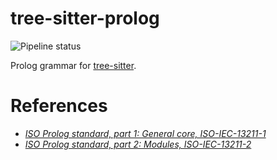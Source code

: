 # tree-sitter-prolog

![Pipeline status](https://ci.codeberg.org/api/badges/13456/status.svg)

Prolog grammar for [tree-sitter](https://github.com/tree-sitter/tree-sitter).

# References

- [_ISO Prolog standard, part 1: General core, ISO-IEC-13211-1_](https://annas-archive.org/md5/2ab8eeb4b91b6c75ccb9f80a8cc446e4)
- [_ISO Prolog standard, part 2: Modules, ISO-IEC-13211-2_](https://annas-archive.org/md5/476731b3fea9384b12f5e6c2f42960c8)
